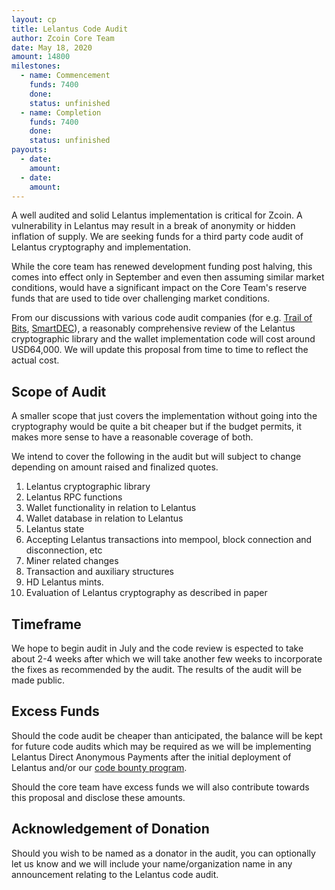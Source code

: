```yaml
---
layout: cp
title: Lelantus Code Audit
author: Zcoin Core Team
date: May 18, 2020
amount: 14800
milestones:
  - name: Commencement
    funds: 7400
    done:
    status: unfinished
  - name: Completion
    funds: 7400
    done:
    status: unfinished
payouts:
  - date:
    amount:
  - date:
    amount:
---
```

A well audited and solid Lelantus implementation is critical for Zcoin. A vulnerability in Lelantus may result in a break of anonymity or hidden inflation of supply. We are seeking funds for a third party code audit of Lelantus cryptography and implementation.

While the core team has renewed development funding post halving, this comes into effect only in September and even then assuming similar market conditions, would have a significant impact on the Core Team's reserve funds that are used to tide over challenging market conditions.

From our discussions with various code audit companies (for e.g. [Trail of Bits](https://www.trailofbits.com/), [SmartDEC](https://smartdec.com/)), a reasonably comprehensive review of the Lelantus cryptographic library and the wallet implementation code will cost around USD64,000. We will update this proposal from time to time to reflect the actual cost.

## Scope of Audit

A smaller scope that just covers the implementation without going into the cryptography would be quite a bit cheaper but if the budget permits, it makes more sense to have a reasonable coverage of both.

We intend to cover the following in the audit but will subject to change depending on amount raised and finalized quotes.

1. Lelantus cryptographic library
2. Lelantus RPC functions
3. Wallet functionality in relation to Lelantus
4. Wallet database in relation to Lelantus
5. Lelantus state
6. Accepting Lelantus transactions into mempool, block connection and disconnection, etc
7. Miner related changes
8. Transaction and auxiliary structures
9. HD Lelantus mints.
10. Evaluation of Lelantus cryptography as described in paper 

## Timeframe

We hope to begin audit in July and the code review is espected to take about 2-4 weeks after which we will take another few weeks to incorporate the fixes as recommended by the audit. The results of the audit will be made public.

## Excess Funds

Should the code audit be cheaper than anticipated, the balance will be kept for future code audits which may be required as we will be implementing Lelantus Direct Anonymous Payments after the initial deployment of Lelantus and/or our [code bounty program](https://zcoin.io/zcoin-vulnerability-bounty-program/).

Should the core team have excess funds we will also contribute towards this proposal and disclose these amounts.

## Acknowledgement of Donation

Should you wish to be named as a donator in the audit, you can optionally let us know and we will include your name/organization name in any announcement relating to the Lelantus code audit.
